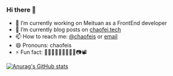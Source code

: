 ### Hi there 👋

- 🔭 I’m currently working on Meituan as a FrontEnd developer
- 🌱 I’m currently blog posts on [chaofei.tech](https://chaofei.tech)
- 📫 How to reach me: [@chaofeis](https://twitter.com/chaofeis) or [email](mailto:choafeis@gmail.com)
- 😄 Pronouns: chaofeis
- ⚡ Fun fact: 🏃🏻🐱🌊🏀🏓🏸🚗📱📷📽

<!--
**chafel/chafel** is a ✨ _special_ ✨ repository because its `README.md` (this file) appears on your GitHub profile.

Here are some ideas to get you started:

- 🔭 I’m currently working on ...
- 🌱 I’m currently learning ...
- 👯 I’m looking to collaborate on ...
- 🤔 I’m looking for help with ...
- 💬 Ask me about ...
- 📫 How to reach me: ...
- 😄 Pronouns: ...
- ⚡ Fun fact: ...
-->

[![Anurag's GitHub stats](https://github-readme-stats.vercel.app/api?username=chafel&count_private=true&show_icons=true&theme=dracula)](https://github.com/anuraghazra/github-readme-stats)
